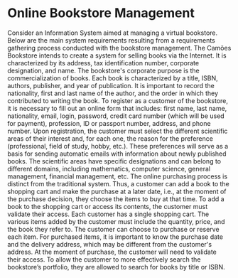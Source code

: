# Online Bookstore Management
 Consider an Information System aimed at managing a virtual bookstore. Below are the main system requirements resulting from a requirements gathering process conducted with the bookstore management. The Camões Bookstore intends to create a system for selling books via the Internet. It is characterized by its address, tax identification number, corporate designation, and name. The bookstore's corporate purpose is the commercialization of books. Each book is characterized by a title, ISBN, authors, publisher, and year of publication. It is important to record the nationality, first and last name of the author, and the order in which they contributed to writing the book. To register as a customer of the bookstore, it is necessary to fill out an online form that includes: first name, last name, nationality, email, login, password, credit card number (which will be used for payment), profession, ID or passport number, address, and phone number. Upon registration, the customer must select the different scientific areas of their interest and, for each one, the reason for the preference (professional, field of study, hobby, etc.). These preferences will serve as a basis for sending automatic emails with information about newly published books. The scientific areas have specific designations and can belong to different domains, including mathematics, computer science, general management, financial management, etc. The online purchasing process is distinct from the traditional system. Thus, a customer can add a book to the shopping cart and make the purchase at a later date, i.e., at the moment of the purchase decision, they choose the items to buy at that time. To add a book to the shopping cart or access its contents, the customer must validate their access. Each customer has a single shopping cart. The various items added by the customer must include the quantity, price, and the book they refer to. The customer can choose to purchase or reserve each item. For purchased items, it is important to know the purchase date and the delivery address, which may be different from the customer's address. At the moment of purchase, the customer will need to validate their access. To allow the customer to more effectively search the bookstore’s portfolio, they are allowed to search for books by title or ISBN.
